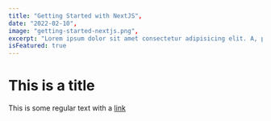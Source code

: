 ```yaml
--- 
title: "Getting Started with NextJS",
date: "2022-02-10",
image: "getting-started-nextjs.png",
excerpt: "Lorem ipsum dolor sit amet consectetur adipisicing elit. A, pariatur!",
isFeatured: true
---
```


# This is a title

This is some regular text with a [link](https://google.com)
